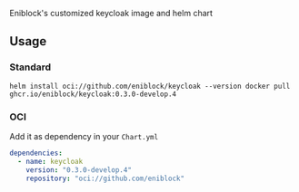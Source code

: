 Eniblock's customized keycloak image and helm chart

## Usage

### Standard

```
helm install oci://github.com/eniblock/keycloak --version docker pull ghcr.io/eniblock/keycloak:0.3.0-develop.4
```

### OCI

Add it as dependency in your `Chart.yml`

~~~yaml
dependencies:
  - name: keycloak
    version: "0.3.0-develop.4"
    repository: "oci://github.com/eniblock"
~~~
